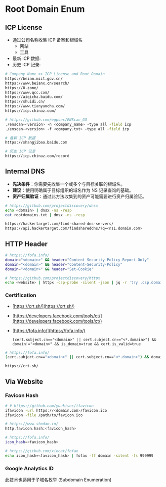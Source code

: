 # Root Domain Enum

## ICP License

* 通过公司名称收集 ICP 备案和根域名
  * 网站
  * 工具
* 最新 ICP 数据:&#x20;
* 历史 ICP 记录:&#x20;

```bash
# Company Name >> ICP License and Root Domain
https://beian.miit.gov.cn/
https://www.beianx.cn/search/
https://0.zone/
https://www.qcc.com/
https://aiqicha.baidu.com/
https://shuidi.cn/
https://www.tianyancha.com/
https://icp.chinaz.com/

# https://github.com/wgpsec/ENScan_GO
./enscan-<version> -n <company_name> -type all -field icp
./enscan-<version> -f <company.txt> -type all -field icp

# 最新 ICP 数据
https://shangjibao.baidu.com

# 历史 ICP 记录
https://icp.chinaz.com/record
```

## Internal DNS <a href="#internal-dns" id="internal-dns"></a>

* **先决条件**：你需要先收集一个或多个与目标关联的根域名。
* **建议**：使用明确属于目标组织的域名作为 NS 记录查询的基础。
* **资产归属验证**：通过此方法收集到的资产可能需要进行资产归属验证。

```bash
# https://github.com/projectdiscovery/dnsx
echo <domain> | dnsx -ns -resp
cat rootdomains.txt | dnsx -ns -resp

https://hackertarget.com/find-shared-dns-servers/
https://api.hackertarget.com/findshareddns/?q=<ns1.domain.com>
```

## HTTP Header

```bash
# https://fofa.info/
domain="<domain>" && header="Content-Security-Policy-Report-Only"
domain="<domain>" && header="Content-Security-Policy"
domain="<domain>" && header="Set-Cookie"

# https://github.com/projectdiscovery/httpx
echo <website> | httpx -csp-probe -silent -json | jq -r 'try .csp.domains[]' | unfurl --unique apexes
```

### Certification

* [https://crt.sh/](https://crt.sh/)
* [https://developers.facebook.com/tools/ct/](https://developers.facebook.com/tools/ct/)
*   [https://fofa.info/](https://fofa.info/)

    ```
    (cert.subject.cn=="<domain>" || cert.subject.cn=="<*.domain>") && domain!="<domain>" && is_domain=true && cert.is_valid=true
    ```

```bash
# https://fofa.info/
(cert.subject.cn=="<domain>" || cert.subject.cn=="<*.domain>") && domain!="<domain>" && is_domain=true && cert.is_valid=true

https://crt.sh/
```

## Via Website

### Favicon Hash

```bash
# # https://github.com/yuukisec/ifavicon
ifavicon -url https://<domain.com>/favicon.ico
ifavicon -file /path/to/favicon.ico

# https://www.shodan.io/
http.favicon.hash:<favicon_hash>

# https://fofa.info/
icon_hash=<favicon_hash>

# https://github.com/xiecat/fofax
echo icon_hash=<favicon_hash> | fofax -ff domain -silent -fs 999999
```

### Google Analytics ID

此技术也适用于子域名枚举 (Subdomain Enumeration)

```
```

